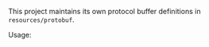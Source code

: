 This project maintains its own protocol buffer definitions in `resources/protobuf`.


Usage:
```shell

```